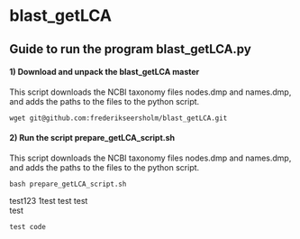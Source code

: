 # blast_getLCA

## Guide to run the program blast_getLCA.py

#### 1) Download and unpack the blast_getLCA master
This script downloads the NCBI taxonomy files nodes.dmp and names.dmp, and adds the paths to the files to the python script.
```
wget git@github.com:frederikseersholm/blast_getLCA.git
```
#### 2) Run the script prepare_getLCA_script.sh
This script downloads the NCBI taxonomy files nodes.dmp and names.dmp, and adds the paths to the files to the python script.
```
bash prepare_getLCA_script.sh
```
test123
1test
  test
    test  
      test
      
```
test code
```

